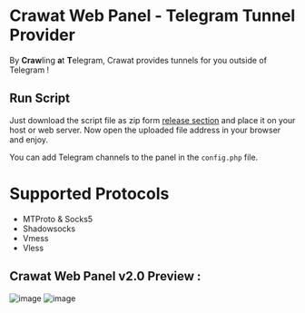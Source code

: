 # Crawat Web Panel - Telegram Tunnel Provider

By **Craw**ling **a**t **T**elegram, Crawat provides tunnels for you outside of Telegram !

## Run Script
Just download the script file as zip form [release section](https://github.com/sepsoh/crawat/releases) and place it on your host or web server.
Now open the uploaded file address in your browser and enjoy.


You can add Telegram channels to the panel in the `config.php` file. 

# Supported Protocols
  - MTProto & Socks5
  - Shadowsocks
  - Vmess
  - Vless


## Crawat Web Panel v2.0 Preview :
![image](https://github.com/sepsoh/crawat/assets/87861266/d268e163-c030-4267-b749-796885fb4d8d)
![image](https://github.com/sepsoh/crawat/assets/87861266/28d99139-ebe8-461d-bb74-78df579f0a00)


